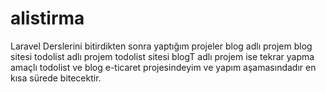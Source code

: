 # alistirma
Laravel Derslerini bitirdikten sonra yaptığım projeler
blog adlı projem blog sitesi
todolist adlı projem todolist sitesi
blogT adlı projem ise tekrar yapma amaçlı todolist ve blog
e-ticaret projesindeyim ve yapım aşamasındadır en kısa sürede bitecektir.
